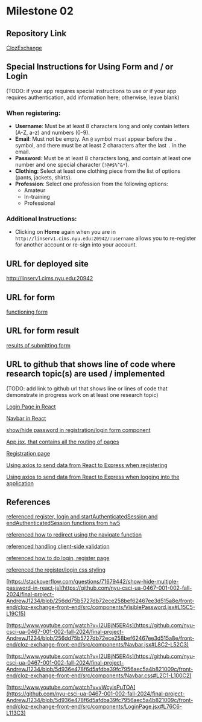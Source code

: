 Milestone 02
===

Repository Link
---
[ClozExchange](https://github.com/nyu-csci-ua-0467-001-002-fall-2024/final-project-AndrewJ1234)

Special Instructions for Using Form and / or Login
---
(TODO: if your app requires special instructions to use or if your app requires authentication, add information here; otherwise, leave blank)

### When registering:
- **Username**: Must be at least 8 characters long and only contain letters (A-Z, a-z) and numbers (0-9).
- **Email**: Must not be empty. An `@` symbol must appear before the `.` symbol, and there must be at least 2 characters after the last `.` in the email.
- **Password**: Must be at least 8 characters long, and contain at least one number and one special character (`!@#$%^&*`).
- **Clothing**: Select at least one clothing piece from the list of options (pants, jackets, shirts).
- **Profession**: Select one profession from the following options:
  - Amateur
  - In-training
  - Professional

### Additional Instructions:
- Clicking on **Home** again when you are in `http://linserv1.cims.nyu.edu:20942/:username` allows you to re-register for another account or re-sign into your account.

URL for deployed site
---
http://linserv1.cims.nyu.edu:20942

URL for form 
---
[functioning form](http://linserv1.cims.nyu.edu:20942/)

URL for form result
---
[results of submitting form](http://linserv1.cims.nyu.edu:20942/:username)

URL to github that shows line of code where research topic(s) are used / implemented
--- 
(TODO: add link to github url that shows line or lines of code that demonstrate in progress work on at least one research topic)

[Login Page in React](https://github.com/nyu-csci-ua-0467-001-002-fall-2024/final-project-AndrewJ1234/blob/5d936e478f6d5afdba39fc7956aec5a4b821009c/front-end/cloz-exchange-front-end/src/components/LoginPage.jsx#L11C1-L115C26)

[Navbar in React](https://github.com/nyu-csci-ua-0467-001-002-fall-2024/final-project-AndrewJ1234/blob/5d936e478f6d5afdba39fc7956aec5a4b821009c/front-end/cloz-exchange-front-end/src/components/Navbar.jsx#L8C1-L64C2)

[show/hide password in registration/login form component](https://github.com/nyu-csci-ua-0467-001-002-fall-2024/final-project-AndrewJ1234/blob/5d936e478f6d5afdba39fc7956aec5a4b821009c/front-end/cloz-exchange-front-end/src/components/VisiblePassword.jsx#L5C1-L22C32)

[App.jsx, that contains all the routing of pages](https://github.com/nyu-csci-ua-0467-001-002-fall-2024/final-project-AndrewJ1234/blob/5d936e478f6d5afdba39fc7956aec5a4b821009c/front-end/cloz-exchange-front-end/src/App.jsx#L11C1-L31C19)

[Registration page](https://github.com/nyu-csci-ua-0467-001-002-fall-2024/final-project-AndrewJ1234/blob/5d936e478f6d5afdba39fc7956aec5a4b821009c/front-end/cloz-exchange-front-end/src/pages/Register.jsx#L8C1-L256C2)

[Using axios to send data from React to Express when registering](https://github.com/nyu-csci-ua-0467-001-002-fall-2024/final-project-AndrewJ1234/blob/5d936e478f6d5afdba39fc7956aec5a4b821009c/front-end/cloz-exchange-front-end/src/pages/Register.jsx#L34C3-L45C5)

[Using axios to send data from React to Express when logging into the application](
    https://github.com/nyu-csci-ua-0467-001-002-fall-2024/final-project-AndrewJ1234/blob/5d936e478f6d5afdba39fc7956aec5a4b821009c/front-end/cloz-exchange-front-end/src/components/LoginPage.jsx#L42C1-L53C5
)

References 
---

[referenced register, login and startAuthenticatedSession and endAuthenticatedSession functions from hw5](https://github.com/nyu-csci-ua-0467-001-002-fall-2024/final-project-AndrewJ1234/blob/1d397814d70e9815400c90959a18cff84dce614c/src/auth.mjs#L85)

[referenced how to redirect using the navigate function](https://github.com/nyu-csci-ua-0467-001-002-fall-2024/final-project-AndrewJ1234/blob/1d397814d70e9815400c90959a18cff84dce614c/front-end/cloz-exchange-front-end/src/pages/Register.jsx#L25C1-L31C4)

[referenced handling client-side validation](https://github.com/nyu-csci-ua-0467-001-002-fall-2024/final-project-AndrewJ1234/blob/1d397814d70e9815400c90959a18cff84dce614c/front-end/cloz-exchange-front-end/src/pages/Register.jsx#L57C1-L94C5)

[referenced how to do login, register page](https://github.com/nyu-csci-ua-0467-001-002-fall-2024/final-project-AndrewJ1234/blob/256dd75b5727db72ece258bef62467ee3d515a8e/front-end/cloz-exchange-front-end/src/pages/Register.jsx#L130C1-L170C4)

[referenced the register/login css styling](https://github.com/nyu-csci-ua-0467-001-002-fall-2024/final-project-AndrewJ1234/blob/256dd75b5727db72ece258bef62467ee3d515a8e/front-end/cloz-exchange-front-end/src/pages/Register.css#L3C1-L126C4)

[https://stackoverflow.com/questions/71679442/show-hide-multiple-password-in-react-js](https://github.com/nyu-csci-ua-0467-001-002-fall-2024/final-project-AndrewJ1234/blob/256dd75b5727db72ece258bef62467ee3d515a8e/front-end/cloz-exchange-front-end/src/components/VisiblePassword.jsx#L15C5-L19C15)

[https://www.youtube.com/watch?v=I2UBjN5ER4s](https://github.com/nyu-csci-ua-0467-001-002-fall-2024/final-project-AndrewJ1234/blob/256dd75b5727db72ece258bef62467ee3d515a8e/front-end/cloz-exchange-front-end/src/components/Navbar.jsx#L8C2-L52C3)

[https://www.youtube.com/watch?v=I2UBjN5ER4s](https://github.com/nyu-csci-ua-0467-001-002-fall-2024/final-project-AndrewJ1234/blob/5d936e478f6d5afdba39fc7956aec5a4b821009c/front-end/cloz-exchange-front-end/src/components/Navbar.css#L2C1-L100C2)

[https://www.youtube.com/watch?v=vWcyisPuTOA](https://github.com/nyu-csci-ua-0467-001-002-fall-2024/final-project-AndrewJ1234/blob/5d936e478f6d5afdba39fc7956aec5a4b821009c/front-end/cloz-exchange-front-end/src/components/LoginPage.jsx#L76C6-L113C3)